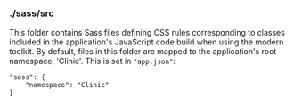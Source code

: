 ### ./sass/src

This folder contains Sass files defining CSS rules corresponding to classes
included in the application's JavaScript code build when using the modern toolkit.
By default, files in this folder are mapped to the application's root namespace, 'Clinic'.
This is set in `"app.json"`:

    "sass": {
        "namespace": "Clinic"
    }